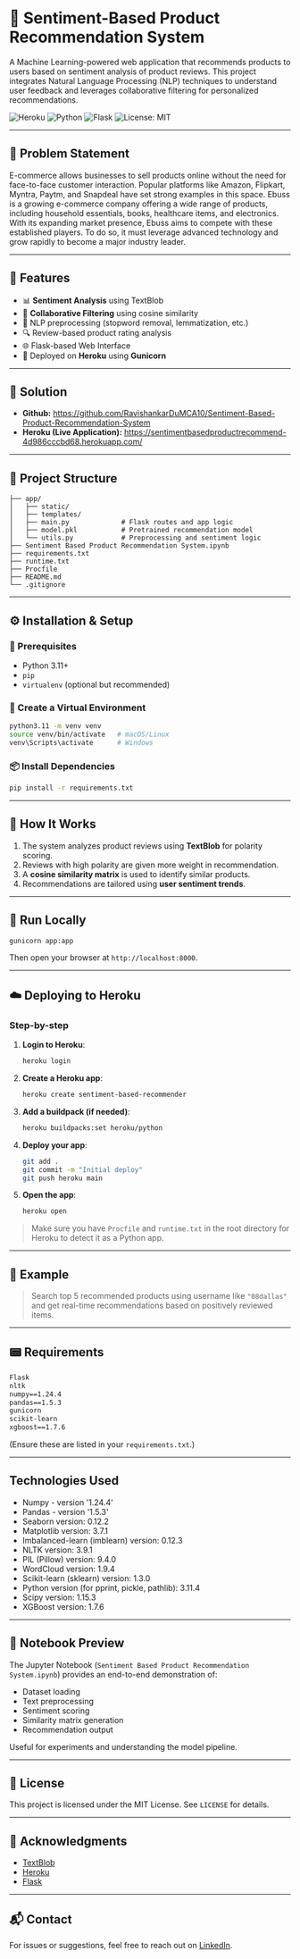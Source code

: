 # 💼 Sentiment-Based Product Recommendation System

A Machine Learning-powered web application that recommends products to users based on sentiment analysis of product reviews. This project integrates Natural Language Processing (NLP) techniques to understand user feedback and leverages collaborative filtering for personalized recommendations.

![Heroku](https://img.shields.io/badge/Deployed-Heroku-7952B3?logo=heroku\&logoColor=white)
![Python](https://img.shields.io/badge/Python-3.11-blue.svg)
![Flask](https://img.shields.io/badge/Flask-2.x-lightgrey.svg)
![License: MIT](https://img.shields.io/badge/License-MIT-yellow.svg)

---

## 📌 Problem Statement

E-commerce allows businesses to sell products online without the need for face-to-face customer interaction. Popular platforms like Amazon, Flipkart, Myntra, Paytm, and Snapdeal have set strong examples in this space. Ebuss is a growing e-commerce company offering a wide range of products, including household essentials, books, healthcare items, and electronics. With its expanding market presence, Ebuss aims to compete with these established players. To do so, it must leverage advanced technology and grow rapidly to become a major industry leader.

---

## 📌 Features

* 📊 **Sentiment Analysis** using TextBlob
* 🤝 **Collaborative Filtering** using cosine similarity
* 🧠 NLP preprocessing (stopword removal, lemmatization, etc.)
* 🔍 Review-based product rating analysis
* 🌐 Flask-based Web Interface
* 🚀 Deployed on **Heroku** using **Gunicorn**

---

## 📌 Solution

* **Github:** https://github.com/RavishankarDuMCA10/Sentiment-Based-Product-Recommendation-System
* **Heroku (Live Application):** https://sentimentbasedproductrecommend-4d986cccbd68.herokuapp.com/

---

## 📂 Project Structure

```
├── app/
│   ├── static/
│   ├── templates/
│   ├── main.py             # Flask routes and app logic
│   ├── model.pkl           # Pretrained recommendation model
│   └── utils.py            # Preprocessing and sentiment logic
├── Sentiment Based Product Recommendation System.ipynb
├── requirements.txt
├── runtime.txt
├── Procfile
├── README.md
└── .gitignore
```

---

## ⚙️ Installation & Setup

### 🔧 Prerequisites

* Python 3.11+
* `pip`
* `virtualenv` (optional but recommended)

### 🧪 Create a Virtual Environment

```bash
python3.11 -m venv venv
source venv/bin/activate   # macOS/Linux
venv\Scripts\activate      # Windows
```

### 📦 Install Dependencies

```bash
pip install -r requirements.txt
```

---

## 🧠 How It Works

1. The system analyzes product reviews using **TextBlob** for polarity scoring.
2. Reviews with high polarity are given more weight in recommendation.
3. A **cosine similarity matrix** is used to identify similar products.
4. Recommendations are tailored using **user sentiment trends**.

---

## 🚀 Run Locally

```bash
gunicorn app:app
```

Then open your browser at `http://localhost:8000`.

---

## ☁️ Deploying to Heroku

### Step-by-step

1. **Login to Heroku**:

   ```bash
   heroku login
   ```

2. **Create a Heroku app**:

   ```bash
   heroku create sentiment-based-recommender
   ```

3. **Add a buildpack (if needed)**:

   ```bash
   heroku buildpacks:set heroku/python
   ```

4. **Deploy your app**:

   ```bash
   git add .
   git commit -m "Initial deploy"
   git push heroku main
   ```

5. **Open the app**:

   ```bash
   heroku open
   ```

> Make sure you have `Procfile` and `runtime.txt` in the root directory for Heroku to detect it as a Python app.

---

## 📝 Example

> Search top 5 recommended products using username like `"08dallas"` and get real-time recommendations based on positively reviewed items.

---

## 📟 Requirements

```txt
Flask
nltk
numpy==1.24.4
pandas==1.5.3
gunicorn
scikit-learn
xgboost==1.7.6
```
(Ensure these are listed in your `requirements.txt`.)

---
## Technologies Used
- Numpy - version '1.24.4'
- Pandas - version '1.5.3'
- Seaborn version: 0.12.2
- Matplotlib version: 3.7.1
- Imbalanced-learn (imblearn) version: 0.12.3
- NLTK version: 3.9.1
- PIL (Pillow) version: 9.4.0
- WordCloud version: 1.9.4
- Scikit-learn (sklearn) version: 1.3.0
- Python version (for pprint, pickle, pathlib): 3.11.4
- Scipy version: 1.15.3
- XGBoost version: 1.7.6



---

## 🧠 Notebook Preview

The Jupyter Notebook (`Sentiment Based Product Recommendation System.ipynb`) provides an end-to-end demonstration of:

* Dataset loading
* Text preprocessing
* Sentiment scoring
* Similarity matrix generation
* Recommendation output

Useful for experiments and understanding the model pipeline.

---

## 📄 License

This project is licensed under the MIT License. See `LICENSE` for details.

---

## 🙌 Acknowledgments

* [TextBlob](https://textblob.readthedocs.io/)
* [Heroku](https://www.heroku.com/)
* [Flask](https://flask.palletsprojects.com/)

---

## 📬 Contact

For issues or suggestions, feel free to reach out on [LinkedIn](https://www.linkedin.com/in/ravi-shankar-k-45a77224/).
